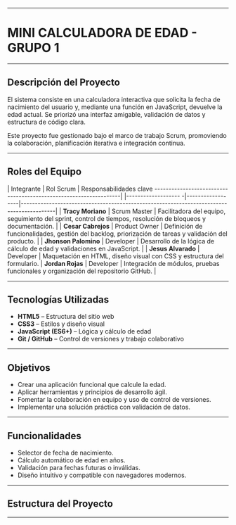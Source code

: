 - -----------    ----------------------------------------------------------------------------
# MINI CALCULADORA DE EDAD - GRUPO 1

---

## Descripción del Proyecto

El sistema consiste en una calculadora interactiva que solicita la fecha de nacimiento del usuario y, mediante una función en JavaScript, devuelve la edad actual. Se priorizó una interfaz amigable, validación de datos y estructura de código clara.

Este proyecto fue gestionado bajo el marco de trabajo Scrum, promoviendo la colaboración, planificación iterativa e integración continua.

---

## Roles del Equipo

| Integrante           | Rol Scrum       | Responsabilidades clave ------------------------------------------------------------------|
|-------------------  -|------------------|------------------------------------------------------------------------------------------|
| **Tracy Moriano**    | Scrum Master     | Facilitadora del equipo, seguimiento del sprint, control de tiempos, resolución de bloqueos y documentación. |
| **Cesar Cabrejos**   | Product Owner    | Definición de funcionalidades, gestión del backlog, priorización de tareas y validación del producto. |
| **Jhonson Palomino** | Developer        | Desarrollo de la lógica de cálculo de edad y validaciones en JavaScript. |
| **Jesus Alvarado**   | Developer        | Maquetación en HTML, diseño visual con CSS y estructura del formulario.
| **Jordan Rojas**     | Developer        | Integración de módulos, pruebas funcionales y organización del repositorio GitHub. |

---

## Tecnologías Utilizadas

- **HTML5** – Estructura del sitio web
- **CSS3** – Estilos y diseño visual
- **JavaScript (ES6+)** – Lógica y cálculo de edad
- **Git / GitHub** – Control de versiones y trabajo colaborativo

---

## Objetivos

- Crear una aplicación funcional que calcule la edad.
- Aplicar herramientas y principios de desarrollo ágil.
- Fomentar la colaboración en equipo y uso de control de versiones.
- Implementar una solución práctica con validación de datos.

---

## Funcionalidades

- Selector de fecha de nacimiento.
- Cálculo automático de edad en años.
- Validación para fechas futuras o inválidas.
- Diseño intuitivo y compatible con navegadores modernos.

---

## Estructura del Proyecto


--------------------------------------------------------------------------------------------